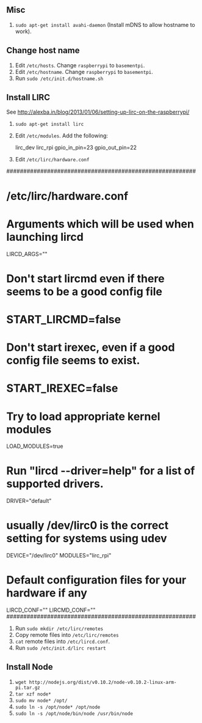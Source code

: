 
Misc
----

1. ```sudo apt-get install avahi-daemon``` (Install mDNS to allow hostname to work).

Change host name
----------------

1. Edit ```/etc/hosts```. Change ```raspberrypi``` to ```basementpi```.
1. Edit ```/etc/hostname```. Change ```raspberrypi``` to ```basementpi```.
1. Run ```sudo /etc/init.d/hostname.sh```

Install LIRC
------------

See http://alexba.in/blog/2013/01/06/setting-up-lirc-on-the-raspberrypi/

1. ```sudo apt-get install lirc```
1. Edit ```/etc/modules```. Add the following:
    
    lirc_dev
    lirc_rpi gpio_in_pin=23 gpio_out_pin=22

1. Edit ```/etc/lirc/hardware.conf```

########################################################
# /etc/lirc/hardware.conf
#
# Arguments which will be used when launching lircd
LIRCD_ARGS=""

# Don't start lircmd even if there seems to be a good config file
# START_LIRCMD=false

# Don't start irexec, even if a good config file seems to exist.
# START_IREXEC=false

# Try to load appropriate kernel modules
LOAD_MODULES=true

# Run "lircd --driver=help" for a list of supported drivers.
DRIVER="default"
# usually /dev/lirc0 is the correct setting for systems using udev
DEVICE="/dev/lirc0"
MODULES="lirc_rpi"

# Default configuration files for your hardware if any
LIRCD_CONF=""
LIRCMD_CONF=""
########################################################

1. Run ```sudo mkdir /etc/lirc/remotes```
1. Copy remote files into ```/etc/lirc/remotes```
1. ```cat``` remote files into ```/etc/lircd.conf```.
1. Run ```sudo /etc/init.d/lirc restart```

Install Node
------------

1. ```wget http://nodejs.org/dist/v0.10.2/node-v0.10.2-linux-arm-pi.tar.gz```
1. ```tar xzf node*```
1. ```sudo mv node* /opt/```
1. ```sudo ln -s /opt/node* /opt/node```
1. ```sudo ln -s /opt/node/bin/node /usr/bin/node```
